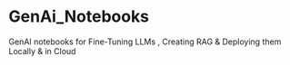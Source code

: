 # GenAi_Notebooks
GenAI notebooks for Fine-Tuning LLMs , Creating RAG &amp; Deploying them Locally &amp; in Cloud
